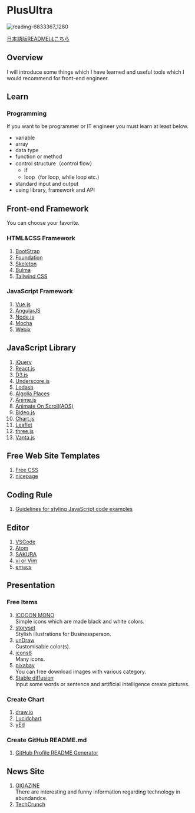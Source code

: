 # PlusUltra

![reading-6833367_1280](https://user-images.githubusercontent.com/115355723/195891368-73101920-cb2c-404b-a9ca-f42ee06d7034.png)

[日本語版READMEはこちら](https://github.com/Titan-no6/PlusUltra/blob/main/README-ja.md)

## Overview
I will introduce some things which I have learned and useful tools which I would recommend for front-end engineer.

## Learn
### Programming
If you want to be programmer or IT engineer you must learn at least below.
- variable
- array
- data type
- function or method
- control structure（control flow）
  - if
  - loop（for loop, while loop etc.）
- standard input and output
- using library, framework and API

## Front-end Framework
You can choose your favorite.
### HTML&CSS Framework
1. [BootStrap](https://getbootstrap.com/)
1. [Foundation](https://get.foundation/)
1. [Skeleton](http://getskeleton.com/)
1. [Bulma](https://bulma.io/)
1. [Tailwind CSS](https://tailwindcss.com/)
### JavaScript Framework
1. [Vue.js](https://vuejs.org/)
1. [AngularJS](https://angularjs.org/)
1. [Node.js](https://nodejs.org/en/)
1. [Mocha](https://mochajs.org/)
1. [Webix](https://webix.com/)

## JavaScript Library
1. [jQuery](https://jquery.com/)
1. [React.js](https://reactjs.org/)
1. [D3.js](https://d3js.org/)
1. [Underscore.js](https://underscorejs.org/)
1. [Lodash](https://lodash.com/)
1. [Algolia Places](https://www.algolia.com/ref/places/)
1. [Anime.js](https://animejs.com/)
1. [Animate On Scroll(AOS)](https://michalsnik.github.io/aos/)
1. [Bideo.js](https://rishabhp.github.io/bideo.js/)
1. [Chart.js](https://www.chartjs.org/)
1. [Leaflet](https://leafletjs.com/)
1. [three.js](https://threejs.org/)
1. [Vanta.js](https://www.vantajs.com/)

## Free Web Site Templates
1. [Free CSS](https://www.free-css.com/free-css-templates)
1. [nicepage](https://nicepage.com/website-templates)

## Coding Rule
1. [Guidelines for styling JavaScript code examples](https://developer.mozilla.org/en-US/docs/MDN/Writing_guidelines/Writing_style_guide/Code_style_guide/JavaScript)

## Editor
1. [VSCode](https://code.visualstudio.com/)
1. [Atom](https://atom.io/)
1. [SAKURA](https://sakura-editor.github.io/)
1. [vi or Vim](https://www.vim.org/)
1. [emacs](https://www.gnu.org/software/emacs/)

## Presentation
### Free Items
1. [ICOOON MONO](https://icooon-mono.com/)  
Simple icons which are made black and white colors.
1. [storyset](https://storyset.com/)  
Stylish illustrations for  Businessperson.
1. [unDraw](https://undraw.co/illustrations)  
Customisable color(s).
1. [icons8](https://icons8.jp/icons#styles)  
Many icons.
1. [pixabay](https://pixabay.com/ja/)  
You can free download images with various category.
1. [Stable diffusion](https://huggingface.co/spaces/stabilityai/stable-diffusion)  
Input some words or sentence and artificial intelligence create pictures.
### Create Chart
1. [draw.io](https://app.diagrams.net/)
1. [Lucidchart](https://www.lucidchart.com/pages/ja)
1. [yEd](https://www.yworks.com/products/yed)
### Create GitHub README.md
1. [GitHub Profile README Generator](https://rahuldkjain.github.io/gh-profile-readme-generator/)

## News Site
1. [GIGAZINE](https://gigazine.net/)  
There are interesting and funny information regarding technology in abundandce.
2. [TechCrunch](https://techcrunch.com/)
